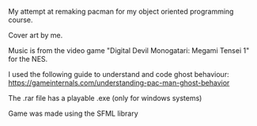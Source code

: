 My attempt at remaking pacman for my object oriented programming course.

Cover art by me.

Music is from the video game "Digital Devil Monogatari: Megami Tensei 1" for the NES.

I used the following guide to understand and code ghost behaviour: https://gameinternals.com/understanding-pac-man-ghost-behavior

The .rar file has a playable .exe (only for windows systems)

Game was made using the SFML library
